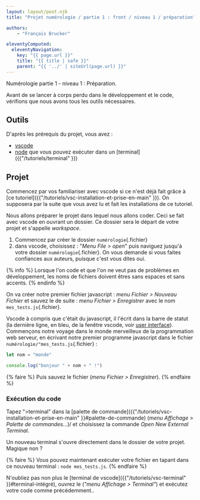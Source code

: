 ```yaml
---
layout: layout/post.njk
title: "Projet numérologie / partie 1 : front / niveau 1 / préparation"

authors:
    - "François Brucker"

eleventyComputed:
  eleventyNavigation:
    key: "{{ page.url }}"
    title: "{{ title | safe }}"
    parent: "{{ '../' | siteUrl(page.url) }}"
---
```


<!-- début résumé -->

Numérologie partie 1 - niveau 1 : Préparation.

<!-- fin résumé -->

Avant de se lancer à corps perdu dans le développement et le code, vérifions que nous avons tous les outils nécessaires.

## Outils

D'après les prérequis du projet, vous avez :

* [vscode](https://code.visualstudio.com/)
* [node](https://nodejs.org/en/) que vous pouvez exécuter dans un [terminal]({{"/tutoriels/terminal" }})

## Projet

Commencez par vos familiariser avec vscode si ce n'est déjà fait grâce à [ce tutoriel]({{"/tutoriels/vsc-installation-et-prise-en-main" }}). On supposera par la suite que vous avez lu et fait les installations de ce tutoriel.

Nous allons préparer le projet dans lequel nous allons coder. Ceci se fait avec vscode en ouvrant un dossier. Ce dossier sera le départ de votre projet et s'appelle *workspace*.

1. Commencez par créer le dossier `numérologie`{.fichier}
2. dans vscode, choisissez : "*Menu File > open*" puis naviguez jusqu'à votre dossier `numérologie`{.fichier}. On vous demande si vous faites confiances aux auteurs, puisque c'est vous dites oui.

{% info %}
Lorsque l'on code et que l'on ne veut pas de problèmes en développement, les noms de fichiers doivent êtres sans espaces et sans accents.
{% endinfo %}

On va créer notre premier fichier javascript : *menu Fichier > Nouveau Fichier* et sauvez le de suite : *menu Fichier > Enregistrer* avec le nom `mes_tests.js`{.fichier}.

Vscode à compris que c'était du javascript, il l'écrit dans la barre de statut (la dernière ligne, en bleu, de la fenêtre vscode, voir [user interface](https://code.visualstudio.com/docs/getstarted/userinterface)). Commençons notre voyage dans le monde merveilleux de la programmation web serveur, en écrivant notre premier programme javascript dans le fichier `numérologie/"mes_tests.js`{.fichier} :

```javascript
let nom = "monde"

console.log("bonjour " + nom + " !")
```

{% faire %}
Puis sauvez le fichier (*menu Fichier > Enregistrer*).
{% endfaire %}

### Exécution du code

Tapez ">terminal" dans la [palette de commande]({{"/tutoriels/vsc-installation-et-prise-en-main" }}#palette-de-commande) (*menu Affichage >  Palette de commandes...*)/ et choisissez la commande *Open New External Terminal*.

Un nouveau terminal s'ouvre directement dans le dossier de votre projet. Magique non ?

{% faire %}
Vous pouvez maintenant exécuter votre fichier en tapant dans ce nouveau terminal : `node mes_tests.js`.
{% endfaire %}

N'oubliez pas non plus le [terminal de vscode]({{"/tutoriels/vsc-terminal" }}#terminal-intégré), ouvrez le (*"menu Affichage > Terminal"*) et exécutez votre code comme précédemment..
